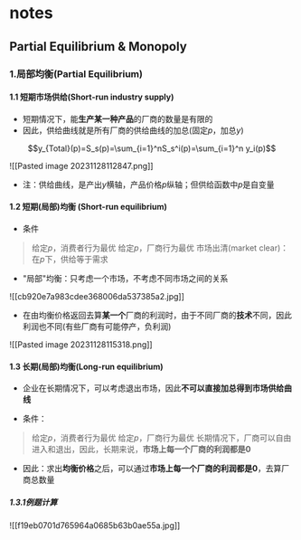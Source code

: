# notes

## Partial Equilibrium & Monopoly

### 1.局部均衡(Partial Equilibrium)

#### 1.1 短期市场供给(Short-run industry supply)

+ 短期情况下，能**生产某一种产品**的厂商的数量是有限的
+ 因此，供给曲线就是所有厂商的供给曲线的加总(固定$p$，加总$y$)

$$y_{Total}(p)=S_s(p)=\sum_{i=1}^nS_s^i(p)=\sum_{i=1}^n y_i(p)$$

![[Pasted image 20231128112847.png]]

+ 注：供给曲线，是产出$y$横轴，产品价格$p$纵轴；但供给函数中$p$是自变量

#### 1.2 短期(局部)均衡 (Short-run equilibrium)

+ 条件

> 给定$p$，消费者行为最优
> 给定$p$，厂商行为最优
> 市场出清(market clear)：在$p$下，供给等于需求

+ "局部"均衡：只考虑一个市场，不考虑不同市场之间的关系

![[cb920e7a983cdee368006da537385a2.jpg]]

+ 在由均衡价格返回去算**某一个**厂商的利润时，由于不同厂商的**技术**不同，因此利润也不同(有些厂商有可能停产，负利润)

![[Pasted image 20231128115318.png]]

#### 1.3 长期(局部)均衡(Long-run equilibrium)

+ 企业在长期情况下，可以考虑退出市场，因此**不可以直接加总得到市场供给曲线**

+ 条件：

> 给定$p$，消费者行为最优
> 给定$p$，厂商行为最优
> 长期情况下，厂商可以自由进入和退出，因此，长期来说，**市场上每一个厂商的利润都是0**

+ 因此：求出**均衡价格**之后，可以通过**市场上每一个厂商的利润都是0**，去算厂商总数量

##### 1.3.1例题计算

![[f19eb0701d765964a0685b63b0ae55a.jpg]]